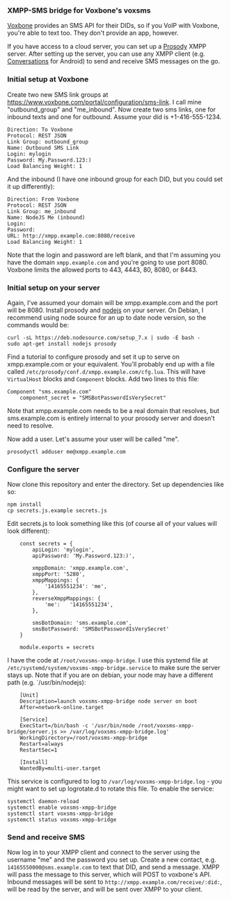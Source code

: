 ### XMPP-SMS bridge for Voxbone's voxsms

[Voxbone][voxbone] provides an SMS API for their DIDs, so if you VoIP with Voxbone, you're able to text too. They don't provide an app, however.

If you have access to a cloud server, you can set up a [Prosody][prosody] XMPP server. After setting up the server, you can use any XMPP client (e.g. [Conversations][conversations] for Android) to send and receive SMS messages on the go.

### Initial setup at Voxbone

Create two new SMS link groups at https://www.voxbone.com/portal/configuration/sms-link. I call mine "outbound_group" and "me_inbound". Now create two sms links, one for inbound texts and one for outbound. Assume your did is +1-416-555-1234.

    Direction: To Voxbone
    Protocol: REST JSON
    Link Group: outbound_group
    Name: Outbound SMS Link
    Login: mylogin
    Password: My.Password.123:)
    Load Balancing Weight: 1

And the inbound (I have one inbound group for each DID, but you could set it up differently):

    Direction: From Voxbone
    Protocol: REST JSON
    Link Group: me_inbound
    Name: NodeJS Me (inbound)
    Login:
    Password:
    URL: http://xmpp.example.com:8080/receive
    Load Balancing Weight: 1

Note that the login and password are left blank, and that I'm assuming you have the domain `xmpp.example.com` and you're going to use port 8080. Voxbone limits the allowed ports to 443, 4443, 80, 8080, or 8443.
    
### Initial setup on your server

Again, I've assumed your domain will be xmpp.example.com and the port will be 8080. Install prosody and [nodejs][node] on your server. On Debian, I recommend using node source for an up to date node version, so the commands would be:

    curl -sL https://deb.nodesource.com/setup_7.x | sudo -E bash -
    sudo apt-get install nodejs prosody

Find a tutorial to configure prosody and set it up to serve on xmpp.example.com or your equivalent. You'll probably end up with a file called `/etc/prosody/conf.d/xmpp.example.com/cfg.lua`. This will have `VirtualHost` blocks and `Component` blocks. Add two lines to this file:

    Component "sms.example.com"
        component_secret = "SMSBotPasswordIsVerySecret"

Note that xmpp.example.com needs to be a real domain that resolves, but sms.example.com is entirely internal to your prosody server and doesn't need to resolve.

Now add a user. Let's assume your user will be called "me".

    prosodyctl adduser me@xmpp.example.com

### Configure the server

Now clone this repository and enter the directory. Set up dependencies like so:

    npm install
    cp secrets.js.example secrets.js

Edit secrets.js to look something like this (of course all of your values will look different):

		const secrets = {
			apiLogin: 'mylogin',
			apiPassword: 'My.Password.123:)',

			xmppDomain: 'xmpp.example.com',
			xmppPort: '5280',
			xmppMappings: {
				'14165551234': 'me',
			}, 
			reverseXmppMappings: {
				'me':   '14165551234',
			},

			smsBotDomain: 'sms.example.com',
			smsBotPassword: 'SMSBotPasswordIsVerySecret'
		}

		module.exports = secrets

I have the code at `/root/voxsms-xmpp-bridge`. I use this systemd file at `/etc/systemd/system/voxsms-xmpp-bridge.service` to make sure the server stays up. Note that if you are on debian, your node may have a different path (e.g. `/usr/bin/nodejs):

		[Unit]
		Description=launch voxsms-xmpp-bridge node server on boot
		After=network-online.target

		[Service]
		ExecStart=/bin/bash -c '/usr/bin/node /root/voxsms-xmpp-bridge/server.js >> /var/log/voxsms-xmpp-bridge.log'
		WorkingDirectory=/root/voxsms-xmpp-bridge
		Restart=always
		RestartSec=1

		[Install]
		WantedBy=multi-user.target

This service is configured to log to `/var/log/voxsms-xmpp-bridge.log` - you might want to set up logrotate.d to rotate this file. To enable the service:

    systemctl daemon-reload
    systemctl enable voxsms-xmpp-bridge
    systemctl start voxsms-xmpp-bridge
    systemctl status voxsms-xmpp-bridge

### Send and receive SMS

Now log in to your XMPP client and connect to the server using the username "me" and the password you set up. Create a new contact, e.g. `14165550000@sms.example.com` to text that DID, and send a message. XMPP will pass the message to this server, which will POST to voxbone's API. Inbound messages will be sent to `http://xmpp.example.com/receive/:did:`, will be read by the server, and will be sent over XMPP to your client.

[voxbone]: http://voxbone.com 
[voxsms]: https://developers.voxbone.com/docs/sms/
[voxsms-npm]: https://github.com/voxbone/voxsms-npm
[prosody]: https://prosody.im
[conversations]: https://conversations.im
[node]: https://nodejs.org/en/
